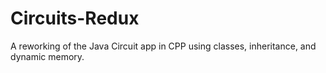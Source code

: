 # Circuits-Redux
A reworking of the Java Circuit app in CPP using classes, inheritance, and dynamic memory.
